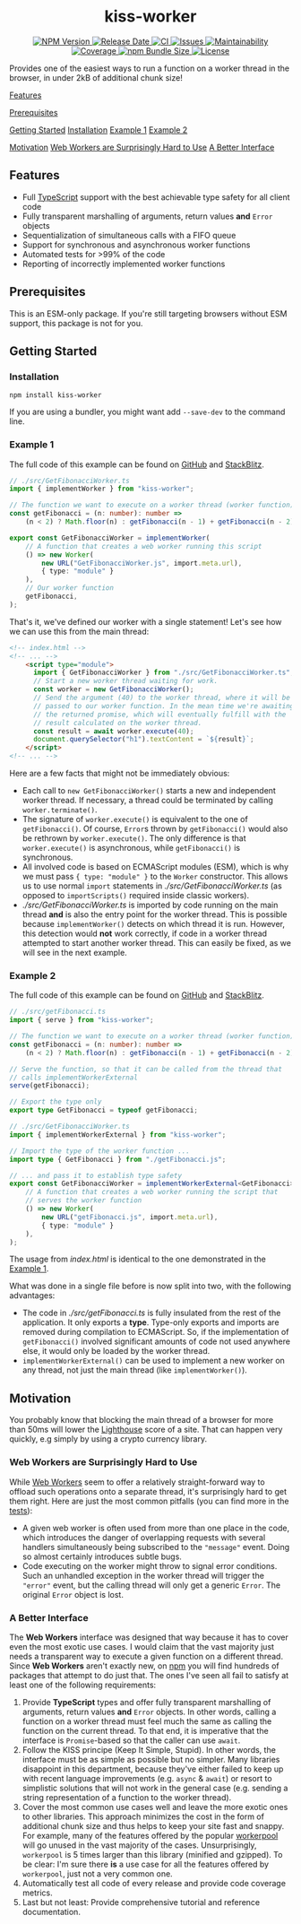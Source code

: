 <h1 align="center">
  kiss-worker
</h1>
<p align="center">
  <a href="https://www.npmjs.com/package/kiss-worker">
    <img src="https://img.shields.io/npm/v/kiss-worker" alt="NPM Version">
  </a>
  <a href="https://github.com/andreashuber69/kiss-worker/releases">
    <img src="https://img.shields.io/github/release-date/andreashuber69/kiss-worker.svg" alt="Release Date">
  </a>
  <a href="https://github.com/andreashuber69/kiss-worker/actions/workflows/ci.yml">
    <img src="https://github.com/andreashuber69/kiss-worker/actions/workflows/ci.yml/badge.svg" alt="CI">
  </a>
  <a href="https://github.com/andreashuber69/kiss-worker/issues">
    <img src="https://img.shields.io/github/issues-raw/andreashuber69/kiss-worker.svg" alt="Issues">
  </a>
  <a href="https://codeclimate.com/github/andreashuber69/kiss-worker/maintainability">
    <img src="https://api.codeclimate.com/v1/badges/f3afec1c547d0c33bf94/maintainability" alt="Maintainability">
  </a>
  <a href="https://coveralls.io/github/andreashuber69/kiss-worker?branch=develop">
    <img src="https://coveralls.io/repos/github/andreashuber69/kiss-worker/badge.svg?branch=develop" alt="Coverage">
  </a>
  <a href="https://www.npmjs.com/package/kiss-worker?activeTab=code">
    <img src="https://img.shields.io/bundlephobia/minzip/kiss-worker" alt="npm Bundle Size">
  </a>
  <a href="https://github.com/andreashuber69/kiss-worker/blob/develop/LICENSE">
    <img src="https://img.shields.io/github/license/andreashuber69/kiss-worker.svg" alt="License">
  </a>
</p>

Provides one of the easiest ways to run a function on a worker thread in the browser, in under 2kB of additional chunk
size!

[Features](#features)

[Prerequisites](#prerequisites)

[Getting Started](#getting-started)
[Installation](#installation)
[Example 1](#example-1)
[Example 2](#example-2)

[Motivation](#motivation)
[Web Workers are Surprisingly Hard to Use](#web-workers-are-surprisingly-hard-to-use)
[A Better Interface](#a-better-interface)

## Features

- Full [TypeScript](https://typescriptlang.org) support with the best achievable type safety for all client code
- Fully transparent marshalling of arguments, return values **and** `Error` objects
- Sequentialization of simultaneous calls with a FIFO queue
- Support for synchronous and asynchronous worker functions
- Automated tests for >99% of the code
- Reporting of incorrectly implemented worker functions

## Prerequisites

This is an ESM-only package. If you're still targeting browsers without ESM support, this package is not for you.

## Getting Started

### Installation

`npm install kiss-worker`

If you are using a bundler, you might want add `--save-dev` to the command line.

### Example 1

The full code of this example can be found on [GitHub](https://github.com/andreashuber69/kiss-worker-demo1) and
[StackBlitz](https://stackblitz.com/~/github.com/andreashuber69/kiss-worker-demo1).

```ts
// ./src/GetFibonacciWorker.ts
import { implementWorker } from "kiss-worker";

// The function we want to execute on a worker thread (worker function)
const getFibonacci = (n: number): number =>
    (n < 2) ? Math.floor(n) : getFibonacci(n - 1) + getFibonacci(n - 2);

export const GetFibonacciWorker = implementWorker(
    // A function that creates a web worker running this script
    () => new Worker(
        new URL("GetFibonacciWorker.js", import.meta.url),
        { type: "module" }
    ),
    // Our worker function
    getFibonacci,
);
```

That's it, we've defined our worker with a single statement! Let's see how we can use this from the main thread:

```html
<!-- index.html -->
<!-- ... -->
    <script type="module">
      import { GetFibonacciWorker } from "./src/GetFibonacciWorker.ts";
      // Start a new worker thread waiting for work.
      const worker = new GetFibonacciWorker();
      // Send the argument (40) to the worker thread, where it will be
      // passed to our worker function. In the mean time we're awaiting
      // the returned promise, which will eventually fulfill with the
      // result calculated on the worker thread.
      const result = await worker.execute(40);
      document.querySelector("h1").textContent = `${result}`;
    </script>
<!-- ... -->
```

Here are a few facts that might not be immediately obvious:

- Each call to `new GetFibonacciWorker()` starts a new and independent worker thread. If necessary, a thread could be
  terminated by calling `worker.terminate()`.
- The signature of `worker.execute()` is equivalent to the one of `getFibonacci()`. Of course, `Error`s thrown by
  `getFibonacci()` would also be rethrown by `worker.execute()`. The only difference is that `worker.execute()` is
  asynchronous, while `getFibonacci()` is synchronous.
- All involved code is based on ECMAScript modules (ESM), which is why we must pass `{ type: "module" }` to the `Worker`
  constructor. This allows us to use normal `import` statements in *./src/GetFibonacciWorker.ts* (as opposed to
  `importScripts()` required inside classic workers).
- *./src/GetFibonacciWorker.ts* is imported by code running on the main thread **and** is also the entry point for the
  worker thread. This is possible because `implementWorker()` detects on which thread it is run. However, this detection
  would **not** work correctly, if code in a worker thread attempted to start another worker thread. This can easily be
  fixed, as we will see in the next example.

### Example 2

The full code of this example can be found on [GitHub](https://github.com/andreashuber69/kiss-worker-demo2) and
[StackBlitz](https://stackblitz.com/~/github.com/andreashuber69/kiss-worker-demo2).

```ts
// ./src/getFibonacci.ts
import { serve } from "kiss-worker";

// The function we want to execute on a worker thread (worker function)
const getFibonacci = (n: number): number =>
    (n < 2) ? Math.floor(n) : getFibonacci(n - 1) + getFibonacci(n - 2);

// Serve the function, so that it can be called from the thread that
// calls implementWorkerExternal
serve(getFibonacci);

// Export the type only
export type GetFibonacci = typeof getFibonacci;
```

```ts
// ./src/GetFibonacciWorker.ts
import { implementWorkerExternal } from "kiss-worker";

// Import the type of the worker function ...
import type { GetFibonacci } from "./getFibonacci.js";

// ... and pass it to establish type safety
export const GetFibonacciWorker = implementWorkerExternal<GetFibonacci>(
    // A function that creates a web worker running the script that
    // serves the worker function
    () => new Worker(
        new URL("getFibonacci.js", import.meta.url),
        { type: "module" }
    ),
);
```

The usage from *index.html* is identical to the one demonstrated in the [Example 1](#example-1).

What was done in a single file before is now split into two, with the following advantages:

- The code in *./src/getFibonacci.ts* is fully insulated from the rest of the application. It only exports a **type**.
  Type-only exports and imports are removed during compilation to ECMAScript. So, if the implementation of
  `getFibonacci()` involved significant amounts of code not used anywhere else, it would only be loaded by the worker
  thread.
- `implementWorkerExternal()` can be used to implement a new worker on any thread, not just the main thread (like
   `implementWorker()`).

## Motivation

You probably know that blocking the main thread of a browser for more than 50ms will lower the
[Lighthouse](https://developer.chrome.com/docs/lighthouse/overview/) score of a site. That can happen very quickly,
e.g simply by using a crypto currency library.

### Web Workers are Surprisingly Hard to Use

While [Web Workers](https://developer.mozilla.org/en-US/docs/Web/API/Web_Workers_API) seem to offer a relatively
straight-forward way to offload such operations onto a separate thread, it's surprisingly hard to get them right. Here
are just the most common pitfalls (you can find more in the
[tests](https://github.com/andreashuber69/kiss-worker/blob/develop/src/implementWorker.spec.ts)):

- A given web worker is often used from more than one place in the code, which introduces the danger of overlapping
  requests with several handlers simultaneously being subscribed to the `"message"` event. Doing so almost
  certainly introduces subtle bugs.
- Code executing on the worker might throw to signal error conditions. Such an unhandled exception in the worker thread
  will trigger the `"error"` event, but the calling thread will only get a generic `Error`. The original `Error` object
  is lost.

### A Better Interface

The **Web Workers** interface was designed that way because it has to cover even the most exotic use cases. I would
claim that the vast majority just needs a transparent way to execute a given function on a different thread. Since
**Web Workers** aren't exactly new, on [npm](https://npmjs.com) you will find hundreds of packages that attempt to
do just that. The ones I've seen all fail to satisfy at least one of the following requirements:

1. Provide **TypeScript** types and offer fully transparent marshalling of arguments, return values **and** `Error`
   objects. In other words, calling a function on a worker thread must feel much the same as calling the function
   on the current thread. To that end, it is imperative that the interface is `Promise`-based so that the caller can
   use `await`.
2. Follow the KISS principe (Keep It Simple, Stupid). In other words, the interface must be as simple as possible but
   no simpler. Many libraries disappoint in this department, because they've either failed to keep up with recent
   language improvements (e.g. `async` & `await`) or resort to simplistic solutions that will not work in the general
   case (e.g. sending a string representation of a function to the worker thread).
3. Cover the most common use cases well and leave the more exotic ones to other libraries. This approach minimizes the
   cost in the form of additional chunk size and thus helps to keep your site fast and snappy. For example,
   many of the features offered by the popular [workerpool](https://www.npmjs.com/package/workerpool) will go unused in
   the vast majority of the cases. Unsurprisingly, `workerpool` is 5 times larger than this library (minified and
   gzipped). To be clear: I'm sure there **is** a use case for all the features offered by `workerpool`, just not a very
   common one.
4. Automatically test all code of every release and provide code coverage metrics.
5. Last but not least: Provide comprehensive tutorial and reference documentation.

